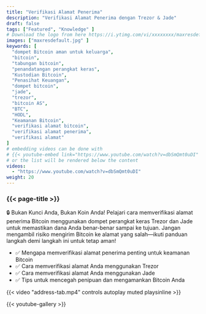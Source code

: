 ```yaml
---
title: "Verifikasi Alamat Penerima"
description: "Verifikasi Alamat Penerima dengan Trezor & Jade"
draft: false
tags: ["Featured", "Knowledge" ]
# Download the logo from here https://i.ytimg.com/vi/xxxxxxxx/maxresdefault.jpg
images: ["maxresdefault.jpg" ]
keywords: [
  "dompet Bitcoin aman untuk keluarga",
  "bitcoin",
  "tabungan bitcoin",
  "penandatangan perangkat keras",
  "Kustodian Bitcoin",
  "Penasihat Keuangan",
  "dompet bitcoin",
  "jade",
  "trezor",
  "bitcoin AS",
  "BTC",
  "HODL",
  "Keamanan Bitcoin",
  "verifikasi alamat bitcoin",
  "verifikasi alamat penerima",
  "verifikasi alamat" 
]
# embedding videos can be done with 
# {{< youtube-embed link="https://www.youtube.com/watch?v=dbSmQmt0uDI" >}}
# or the list will be rendered below the content
videos:
  - "https://www.youtube.com/watch?v=dbSmQmt0uDI"
weight: 20
---
```


### {{< page-title >}}  

🔒 Bukan Kunci Anda, Bukan Koin Anda! Pelajari cara memverifikasi alamat penerima Bitcoin menggunakan dompet perangkat keras Trezor dan Jade untuk memastikan dana Anda benar-benar sampai ke tujuan. Jangan mengambil risiko mengirim Bitcoin ke alamat yang salah—ikuti panduan langkah demi langkah ini untuk tetap aman!

- ✅ Mengapa memverifikasi alamat penerima penting untuk keamanan Bitcoin
- ✅ Cara memverifikasi alamat Anda menggunakan Trezor
- ✅ Cara memverifikasi alamat Anda menggunakan Jade
- ✅ Tips untuk mencegah penipuan dan mengamankan Bitcoin Anda


{{< video "address-tab.mp4" controls  autoplay muted playsinline >}}



{{< youtube-gallery >}}